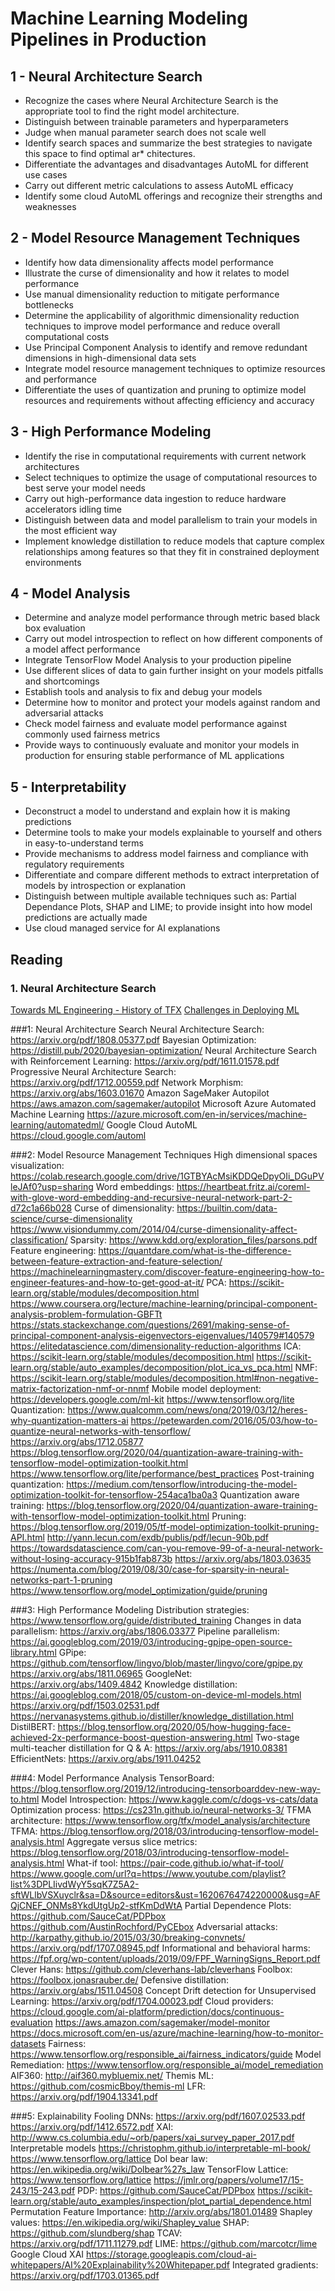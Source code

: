 # Machine Learning Modeling Pipelines in Production

## 1 - Neural Architecture Search
* Recognize the cases where Neural Architecture Search is the appropriate tool to find the right model architecture.
* Distinguish between trainable parameters and hyperparameters
* Judge when manual parameter search does not scale well
* Identify search spaces and summarize the best strategies to navigate this space to find optimal ar* chitectures.
* Differentiate the advantages and disadvantages AutoML for different use cases
* Carry out different metric calculations to assess AutoML efficacy
* Identify some cloud AutoML offerings and recognize their strengths and weaknesses

## 2 - Model Resource Management Techniques
* Identify how data dimensionality affects model performance
* Illustrate the curse of dimensionality and how it relates to model performance
* Use manual dimensionality reduction to mitigate performance bottlenecks
* Determine the applicability of algorithmic dimensionality reduction techniques to improve model performance and reduce overall computational costs
* Use Principal Component Analysis to identify and remove redundant dimensions in high-dimensional data sets
* Integrate model resource management techniques to optimize resources and performance
* Differentiate the uses of quantization and pruning to optimize model resources and requirements without affecting efficiency and accuracy

## 3 - High Performance Modeling
* Identify the rise in computational requirements with current network architectures
* Select techniques to optimize the usage of computational resources to best serve your model needs
* Carry out high-performance data ingestion to reduce hardware accelerators idling time
* Distinguish between data and model parallelism to train your models in the most efficient way
* Implement knowledge distillation to reduce models that capture complex relationships among features so that they fit in constrained deployment environments

## 4 - Model Analysis
* Determine and analyze model performance through metric based black box evaluation
* Carry out model introspection to reflect on how different components of a model affect performance
* Integrate TensorFlow Model Analysis to your production pipeline
* Use different slices of data to gain further insight on your models pitfalls and shortcomings
* Establish tools and analysis to fix and debug your models
* Determine how to monitor and protect your models against random and adversarial attacks
* Check model fairness and evaluate model performance against commonly used fairness metrics
* Provide ways to continuously evaluate and monitor your models in production for ensuring stable performance of ML applications

## 5 - Interpretability
* Deconstruct a model to understand and explain how it is making predictions
* Determine tools to make your models explainable to yourself and others in easy-to-understand terms
* Provide mechanisms to address model fairness and compliance with regulatory requirements
* Differentiate and compare different methods to extract interpretation of models by introspection or explanation
* Distinguish between multiple available techniques such as: Partial Dependance Plots, SHAP and LIME; to provide insight into how model predictions are actually made
* Use cloud managed service for AI explanations

## Reading
### 1. Neural Architecture Search
[Towards ML Engineering - History of TFX](https://arxiv.org/abs/2010.02013)
[Challenges in Deploying ML](https://arxiv.org/abs/2011.09926)

###1: Neural Architecture Search
Neural Architecture Search:
https://arxiv.org/pdf/1808.05377.pdf
Bayesian Optimization:
https://distill.pub/2020/bayesian-optimization/
Neural Architecture Search with Reinforcement Learning:
https://arxiv.org/pdf/1611.01578.pdf
Progressive Neural Architecture Search:
https://arxiv.org/pdf/1712.00559.pdf
Network Morphism:
https://arxiv.org/abs/1603.01670
Amazon SageMaker Autopilot
https://aws.amazon.com/sagemaker/autopilot
Microsoft Azure Automated Machine Learning
https://azure.microsoft.com/en-in/services/machine-learning/automatedml/
Google Cloud AutoML
https://cloud.google.com/automl

###2: Model Resource Management Techniques
High dimensional spaces visualization:
https://colab.research.google.com/drive/1GTBYAcMsiKDDQeDpyOIi_DGuPVleJAf0?usp=sharing
Word embeddings:
https://heartbeat.fritz.ai/coreml-with-glove-word-embedding-and-recursive-neural-network-part-2-d72c1a66b028
Curse of dimensionality:
https://builtin.com/data-science/curse-dimensionality
https://www.visiondummy.com/2014/04/curse-dimensionality-affect-classification/
Sparsity:
https://www.kdd.org/exploration_files/parsons.pdf
Feature engineering:
https://quantdare.com/what-is-the-difference-between-feature-extraction-and-feature-selection/
https://machinelearningmastery.com/discover-feature-engineering-how-to-engineer-features-and-how-to-get-good-at-it/
PCA:
https://scikit-learn.org/stable/modules/decomposition.html
https://www.coursera.org/lecture/machine-learning/principal-component-analysis-problem-formulation-GBFTt
https://stats.stackexchange.com/questions/2691/making-sense-of-principal-component-analysis-eigenvectors-eigenvalues/140579#140579
https://elitedatascience.com/dimensionality-reduction-algorithms
ICA:
https://scikit-learn.org/stable/modules/decomposition.html
https://scikit-learn.org/stable/auto_examples/decomposition/plot_ica_vs_pca.html
NMF:
https://scikit-learn.org/stable/modules/decomposition.html#non-negative-matrix-factorization-nmf-or-nnmf
Mobile model deployment:
https://developers.google.com/ml-kit
https://www.tensorflow.org/lite
Quantization:
https://www.qualcomm.com/news/onq/2019/03/12/heres-why-quantization-matters-ai
https://petewarden.com/2016/05/03/how-to-quantize-neural-networks-with-tensorflow/
https://arxiv.org/abs/1712.05877
https://blog.tensorflow.org/2020/04/quantization-aware-training-with-tensorflow-model-optimization-toolkit.html
https://www.tensorflow.org/lite/performance/best_practices
Post-training quantization:
https://medium.com/tensorflow/introducing-the-model-optimization-toolkit-for-tensorflow-254aca1ba0a3
Quantization aware training:
https://blog.tensorflow.org/2020/04/quantization-aware-training-with-tensorflow-model-optimization-toolkit.html
Pruning:
https://blog.tensorflow.org/2019/05/tf-model-optimization-toolkit-pruning-API.html
http://yann.lecun.com/exdb/publis/pdf/lecun-90b.pdf
https://towardsdatascience.com/can-you-remove-99-of-a-neural-network-without-losing-accuracy-915b1fab873b
https://arxiv.org/abs/1803.03635
https://numenta.com/blog/2019/08/30/case-for-sparsity-in-neural-networks-part-1-pruning
https://www.tensorflow.org/model_optimization/guide/pruning

###3: High Performance Modeling
Distribution strategies:
https://www.tensorflow.org/guide/distributed_training
Changes in data parallelism:
https://arxiv.org/abs/1806.03377
Pipeline parallelism:
https://ai.googleblog.com/2019/03/introducing-gpipe-open-source-library.html
GPipe:
https://github.com/tensorflow/lingvo/blob/master/lingvo/core/gpipe.py
https://arxiv.org/abs/1811.06965
GoogleNet:
https://arxiv.org/abs/1409.4842
Knowledge distillation:
https://ai.googleblog.com/2018/05/custom-on-device-ml-models.html
https://arxiv.org/pdf/1503.02531.pdf
https://nervanasystems.github.io/distiller/knowledge_distillation.html
DistilBERT:
https://blog.tensorflow.org/2020/05/how-hugging-face-achieved-2x-performance-boost-question-answering.html
Two-stage multi-teacher distillation for Q & A:
https://arxiv.org/abs/1910.08381
EfficientNets:
https://arxiv.org/abs/1911.04252

###4: Model Performance Analysis
TensorBoard:
https://blog.tensorflow.org/2019/12/introducing-tensorboarddev-new-way-to.html
Model Introspection:
https://www.kaggle.com/c/dogs-vs-cats/data
Optimization process:
https://cs231n.github.io/neural-networks-3/
TFMA architecture:
https://www.tensorflow.org/tfx/model_analysis/architecture
TFMA:
https://blog.tensorflow.org/2018/03/introducing-tensorflow-model-analysis.html
Aggregate versus slice metrics:
https://blog.tensorflow.org/2018/03/introducing-tensorflow-model-analysis.html
What-if tool:
https://pair-code.github.io/what-if-tool/
https://www.google.com/url?q=https://www.youtube.com/playlist?list%3DPLIivdWyY5sqK7Z5A2-sftWLlbVSXuyclr&sa=D&source=editors&ust=1620676474220000&usg=AFQjCNEF_ONMs8YkdUtgUp2-stfKmDdWtA
Partial Dependence Plots:
https://github.com/SauceCat/PDPbox
https://github.com/AustinRochford/PyCEbox
Adversarial attacks:
http://karpathy.github.io/2015/03/30/breaking-convnets/
https://arxiv.org/pdf/1707.08945.pdf
Informational and behavioral harms:
https://fpf.org/wp-content/uploads/2019/09/FPF_WarningSigns_Report.pdf
Clever Hans:
https://github.com/cleverhans-lab/cleverhans
Foolbox:
https://foolbox.jonasrauber.de/
Defensive distillation:
https://arxiv.org/abs/1511.04508
Concept Drift detection for Unsupervised Learning: 
https://arxiv.org/pdf/1704.00023.pdf
Cloud providers:
https://cloud.google.com/ai-platform/prediction/docs/continuous-evaluation
https://aws.amazon.com/sagemaker/model-monitor
https://docs.microsoft.com/en-us/azure/machine-learning/how-to-monitor-datasets
Fairness:
https://www.tensorflow.org/responsible_ai/fairness_indicators/guide
Model Remediation: 
https://www.tensorflow.org/responsible_ai/model_remediation
AIF360:
http://aif360.mybluemix.net/ 
Themis ML:
https://github.com/cosmicBboy/themis-ml
LFR: 
https://arxiv.org/pdf/1904.13341.pdf

###5: Explainability
Fooling DNNs:
https://arxiv.org/pdf/1607.02533.pdf
https://arxiv.org/pdf/1412.6572.pdf
XAI:
http://www.cs.columbia.edu/~orb/papers/xai_survey_paper_2017.pdf
Interpretable models
https://christophm.github.io/interpretable-ml-book/
https://www.tensorflow.org/lattice
Dol bear law:
https://en.wikipedia.org/wiki/Dolbear%27s_law
TensorFlow Lattice:
https://www.tensorflow.org/lattice
https://jmlr.org/papers/volume17/15-243/15-243.pdf
PDP: 
https://github.com/SauceCat/PDPbox
https://scikit-learn.org/stable/auto_examples/inspection/plot_partial_dependence.html
Permutation Feature Importance:
http://arxiv.org/abs/1801.01489
Shapley values:
https://en.wikipedia.org/wiki/Shapley_value
SHAP:
https://github.com/slundberg/shap
 TCAV:
https://arxiv.org/pdf/1711.11279.pdf
 LIME:
https://github.com/marcotcr/lime
Google Cloud XAI
https://storage.googleapis.com/cloud-ai-whitepapers/AI%20Explainability%20Whitepaper.pdf
Integrated gradients:
https://arxiv.org/pdf/1703.01365.pdf




